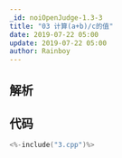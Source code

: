 ```yaml
---
_id: noiOpenJudge-1.3-3
title: "03 计算(a+b)/c的值"
date: 2019-07-22 05:00
update: 2019-07-22 05:00
author: Rainboy
---
```


## 解析

## 代码

```c
<%-include("3.cpp")%>
```

